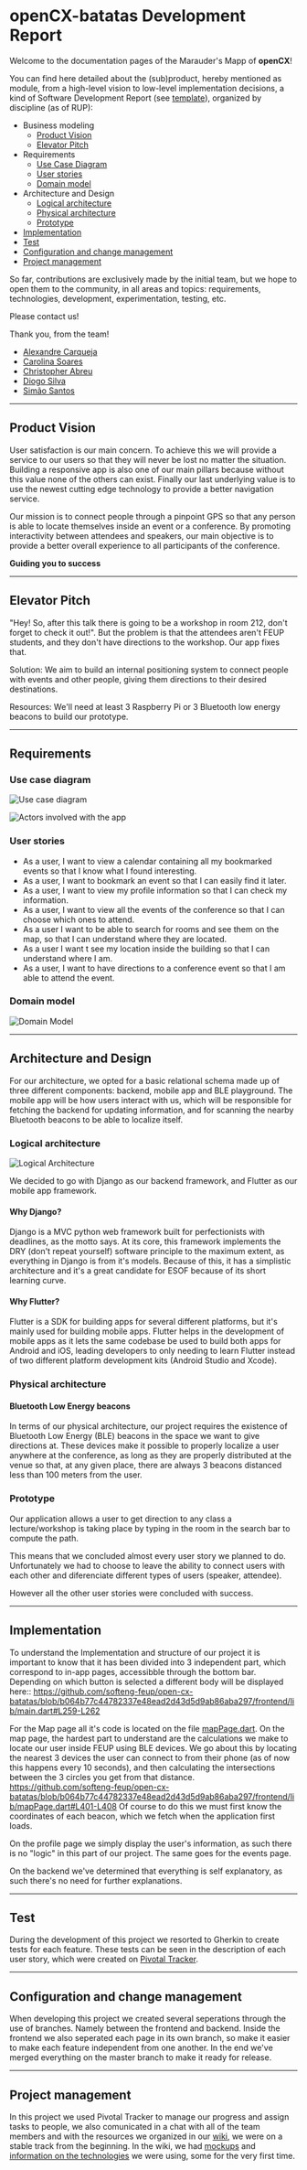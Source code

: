 # openCX-batatas Development Report

Welcome to the documentation pages of the Marauder's Mapp of **openCX**!

You can find here detailed about the (sub)product, hereby mentioned as module, from a high-level vision to low-level implementation decisions, a kind of Software Development Report (see [template](https://github.com/softeng-feup/open-cx/blob/master/docs/templates/Development-Report.md)), organized by discipline (as of RUP): 

* Business modeling 
  * [Product Vision](#Product-Vision)
  * [Elevator Pitch](#Elevator-Pitch)
* Requirements
  * [Use Case Diagram](#Use-case-diagram)
  * [User stories](#User-stories)
  * [Domain model](#Domain-model)
* Architecture and Design
  * [Logical architecture](#Logical-architecture)
  * [Physical architecture](#Physical-architecture)
  * [Prototype](#Prototype)
* [Implementation](#Implementation)
* [Test](#Test)
* [Configuration and change management](#Configuration-and-change-management)
* [Project management](#Project-management)

So far, contributions are exclusively made by the initial team, but we hope to open them to the community, in all areas and topics: requirements, technologies, development, experimentation, testing, etc.

Please contact us! 

Thank you, from the team!

- [Alexandre Carqueja](https://github.com/WALEX2000)
- [Carolina Soares](https://github.com/mcarolinaSoares)
- [Christopher Abreu](https://github.com/cfa911)
- [Diogo Silva](https://github.com/iamdiogo)
- [Simão Santos](https://github.com/Simao-Santos)

---

## Product Vision
User satisfaction is our main concern. To achieve this we will provide a service to our users so that they will never be lost no matter the situation. Building a responsive app is also one of our main pillars because without this value none of the others can exist. Finally our last underlying value is to use the newest cutting edge technology to provide a better navigation service.

Our mission is to connect people through a pinpoint GPS so that any person is able to locate themselves inside an event or a conference. By promoting interactivity between attendees and speakers, our main objective is to provide a better overall experience to all participants of the conference.

**Guiding you to success**

---
## Elevator Pitch
"Hey! So, after this talk there is going to be a workshop in room 212, don't forget to check it out!". But the problem is that the attendees aren't FEUP students, and they don't have directions to the workshop. Our app fixes that.

Solution: We aim to build an internal positioning system to connect people with events and other people, giving them directions to their desired destinations.

Resources: We'll need at least 3 Raspberry Pi or 3 Bluetooth low energy beacons to build our prototype.

---
## Requirements

### Use case diagram
![Use case diagram](usecases.png?raw=true "usecases")


![Actors involved with the app](actors.png?raw=true "Actors")


### User stories

- As a user, I want to view a calendar containing all my bookmarked events so that I know what I found interesting.
- As a user, I want to bookmark an event so that I can easily find it later.
- As a user, I want to view my profile information so that I can check my information.
- As a user, I want to view all the events of the conference so that I can choose which ones to attend.
- As a user I want to be able to search for rooms and see them on the map, so that I can understand where they are located.
- As a user I want t see my location inside the building so that I can understand where I am.
- As a user, I want to have directions to a conference event so that I am able to attend the event.

### Domain model

![Domain Model](domainModel.png?raw=true "DomainModel")

---

## Architecture and Design
For our architecture, we opted for a basic relational schema made up of three different components: backend, mobile app and BLE playground. The mobile app will be how users interact with us, which will be responsible for fetching the backend for updating information, and for scanning the nearby Bluetooth beacons to be able to localize itself.

### Logical architecture
![Logical Architecture](architecture_logical.png?raw=true "LogicalArchitecture")

We decided to go with Django as our backend framework, and Flutter as our mobile app framework.

#### Why Django?
Django is a MVC python web framework built for perfectionists with deadlines, as the motto says. At its core, this framework implements the DRY (don't repeat yourself) software principle to the maximum extent, as everything in Django is from it's models. Because of this, it has a simplistic architecture and it's a great candidate for ESOF because of its short learning curve.

#### Why Flutter?
Flutter is a SDK for building apps for several different platforms, but it's mainly used for building mobile apps. Flutter helps in the development of mobile apps as it lets the same codebase be used to build both apps for Android and iOS, leading developers to only needing to learn Flutter instead of two different platform development kits (Android Studio and Xcode).

### Physical architecture
#### Bluetooth Low Energy beacons
In terms of our physical architecture, our project requires the existence of Bluetooth Low Energy (BLE) beacons in the space we want to give directions at. These devices make it possible to properly localize a user anywhere at the conference, as long as they are properly distributed at the venue so that, at any given place, there are always 3 beacons distanced less than 100 meters from the user.

### Prototype
Our application allows a user to get direction to any class a lecture/workshop is taking place by typing in the room in the search bar to compute the path.

This means that we concluded almost every user story we planned to do. Unfortunately we had to choose to leave the ability to connect users with each other and diferenciate different types of users (speaker, attendee).

However all the other user stories were concluded with success.

---

## Implementation
To understand the Implementation and structure of our project it is important to know that it has been divided into 3 independent part, which correspond to in-app pages, accessibble through the bottom bar.
Depending on which button is selected a different body will be displayed here:: https://github.com/softeng-feup/open-cx-batatas/blob/b064b77c44782337e48ead2d43d5d9ab86aba297/frontend/lib/main.dart#L259-L262

 For the Map page all it's code is located on the file [mapPage.dart](https://github.com/softeng-feup/open-cx-batatas/blob/master/frontend/lib/mapPage.dart).
 On the map page, the hardest part to understand are the calculations we make to locate our user inside FEUP using BLE devices. We go about this by locating the nearest 3 devices the user can connect to from their phone (as of now this happens every 10 seconds), and then calculating the intersections between the 3 circles you get from that distance. https://github.com/softeng-feup/open-cx-batatas/blob/b064b77c44782337e48ead2d43d5d9ab86aba297/frontend/lib/mapPage.dart#L401-L408
 Of course to do this we must first know the coordinates of each beacon, which we fetch when the application first loads.
 
 On the profile page we simply display the user's information, as such there is no "logic" in this part of our project.
 The same goes for the events page.
 
 On the backend we've determined that everything is self explanatory, as such there's no need for further explanations.

---
## Test
During the development of this project we resorted to Gherkin to create tests for each feature. These tests can be seen in the description of each user story, which were created on [Pivotal Tracker](https://www.pivotaltracker.com/n/projects/2401872).

---
## Configuration and change management
When developing this project we created several seperations through the use of branches. Namely between the frontend and backend.
Inside the frontend we also seperated each page in its own branch, so make it easier to make each feature independent from one another.
In the end we've merged everything on the master branch to make it ready for release.

---

## Project management
In this project we used Pivotal Tracker to manage our progress and assign tasks to people, we also comunicated in a chat with all of the team members and with the resources we organized in our [wiki](https://github.com/softeng-feup/open-cx-batatas/wiki), we were on a stable track from the beginning. In the wiki, we had [mockups](https://github.com/softeng-feup/open-cx-batatas/wiki/Mockup) and [information on the technologies](https://github.com/softeng-feup/open-cx-batatas/wiki/Learning-material) we were using, some for the very first time.
